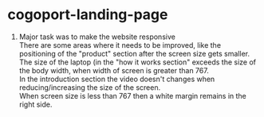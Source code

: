 # cogoport-landing-page

1) Major task was to make the website responsive <br>
   There are some areas where it needs to be improved, like the positioning of the "product" section after the screen size gets smaller. <br>
   The size of the laptop (in the "how it works section" exceeds the size of the body width, when width of screen is greater than 767. <br>
   In the introduction section the video doesn't changes when reducing/increasing the size of the screen. <br>
   When screen size is less than 767 then a white margin remains in the right side. <br>
